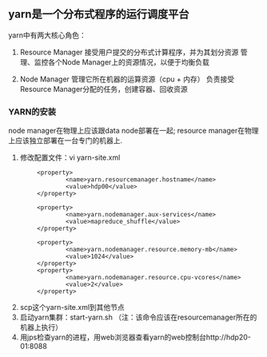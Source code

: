 ## yarn是一个分布式程序的运行调度平台
yarn中有两大核心角色：
1. Resource Manager
接受用户提交的分布式计算程序，并为其划分资源
管理、监控各个Node Manager上的资源情况，以便于均衡负载


2. Node Manager
管理它所在机器的运算资源（cpu + 内存）
负责接受Resource Manager分配的任务，创建容器、回收资源
### YARN的安装
node manager在物理上应该跟data node部署在一起;
resource manager在物理上应该独立部署在一台专门的机器上.
1. 修改配置文件：vi yarn-site.xml
~~~
        <property>
                <name>yarn.resourcemanager.hostname</name>
                <value>hdp00</value>
        </property>

        <property>
                <name>yarn.nodemanager.aux-services</name>
                <value>mapreduce_shuffle</value>
        </property>

        <property>
                <name>yarn.nodemanager.resource.memory-mb</name>
                <value>1024</value>
        </property>
        <property>
                <name>yarn.nodemanager.resource.cpu-vcores</name>
                <value>2</value>
        </property>
~~~
2. scp这个yarn-site.xml到其他节点
3. 启动yarn集群：start-yarn.sh  （注：该命令应该在resourcemanager所在的机器上执行）
4. 用jps检查yarn的进程，用web浏览器查看yarn的web控制台http://hdp20-01:8088















